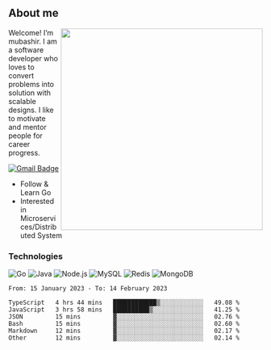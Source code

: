 ## About me

<img align="right" src="https://github-readme-stats-zhiwei-feng.vercel.app/api?username=mub4shir&show_icons=true" width="400" />

Welcome! I’m mubashir. I am a software developer who loves to convert problems into solution with scalable designs. I like to motivate and mentor people for career progress.

[![Gmail Badge](https://img.shields.io/badge/-mubashir11131719@gmail.com-c14438?style=flat-square&logo=Gmail&logoColor=white&link=mailto:mubashir11131719@gmail.com)](mailto:mubashir11131719@gmail.com)




- Follow & Learn Go
- Interested in Microservices/Distributed System


### Technologies
![Go](https://img.shields.io/badge/-Go-000000?style=flat-square&logo=go)
![Java](https://img.shields.io/badge/-Java-E34A86?style=flat-square&logo=java)
![Node.js](https://img.shields.io/badge/-Node.js-000000?style=flat-square&logo=node.js)
![MySQL](https://img.shields.io/badge/-MySQL-orange?style=flat-square&logo=MySQL)
![Redis](https://img.shields.io/badge/-Redis-black?style=flat-square&logo=Redis)
![MongoDB](https://img.shields.io/badge/-MongoDB-000000?style=flat-square&logo=mongodb)






<!--START_SECTION:waka-->

```text
From: 15 January 2023 - To: 14 February 2023

TypeScript   4 hrs 44 mins   ████████████▒░░░░░░░░░░░░   49.08 %
JavaScript   3 hrs 58 mins   ██████████▒░░░░░░░░░░░░░░   41.25 %
JSON         15 mins         ▓░░░░░░░░░░░░░░░░░░░░░░░░   02.76 %
Bash         15 mins         ▓░░░░░░░░░░░░░░░░░░░░░░░░   02.60 %
Markdown     12 mins         ▓░░░░░░░░░░░░░░░░░░░░░░░░   02.17 %
Other        12 mins         ▓░░░░░░░░░░░░░░░░░░░░░░░░   02.14 %
```

<!--END_SECTION:waka-->
</p>


